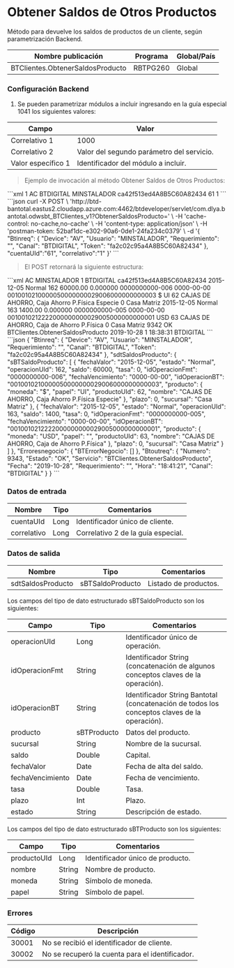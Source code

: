 # Obtener Saldos de Otros Productos 

Método para devuelve los saldos de productos de un cliente, según parametrización Backend. 

Nombre publicación | Programa | Global/País 
--------- | ----------- | ----------- 
BTClientes.ObtenerSaldosProducto | RBTPG260 | Global 

### Configuración Backend 

1) Se pueden parametrizar módulos a incluir ingresando en la guía especial 1041 los siguientes valores: 

Campo | Valor 
--------- | -----------  
Correlativo 1 | 1000 
Correlativo 2 | Valor del segundo parámetro del servicio. 
Valor específico 1 | Identificador del módulo a incluir. 

> Ejemplo de invocación al método Obtener Saldos de Otros Productos: 

<code-group> 
<code-block title="XML" active> 
```xml 
<soapenv:Envelope xmlns:soapenv="http://schemas.xmlsoap.org/soap/envelope/" xmlns:bts="http://uy.com.dlya.bantotal/BTSOA/"> 
   <soapenv:Header/> 
   <soapenv:Body> 
      <bts:BTClientes.ObtenerSaldosProducto> 
         <bts:Btinreq> 
            <bts:Requerimiento>1</bts:Requerimiento> 
            <bts:Device>AC</bts:Device> 
            <bts:Canal>BTDIGITAL</bts:Canal> 
            <bts:Usuario>MINSTALADOR</bts:Usuario> 
            <bts:Token>ca42f513ed4A8B5C60A82434</bts:Token> 
         </bts:Btinreq> 
         <bts:cuentaUId>61</bts:cuentaUId> 
         <bts:correlativo>1</bts:correlativo> 
      </bts:BTClientes.ObtenerSaldosProducto> 
   </soapenv:Body> 
</soapenv:Envelope> 
``` 
</code-block> 

<code-block title="JSON"> 
```json 
curl -X POST \ 
  'http://btd-bantotal.eastus2.cloudapp.azure.com:4462/btdeveloper/servlet/com.dlya.bantotal.odwsbt_BTClientes_v1?ObtenerSaldosProducto=' \ 
  -H 'cache-control: no-cache,no-cache' \ 
  -H 'content-type: application/json' \ 
  -H 'postman-token: 52baf1dc-e302-90a6-0de1-24fa234c0379' \ 
  -d '{ 
    "Btinreq": { 
		"Device": "AV", 
		"Usuario": "MINSTALADOR", 
		"Requerimiento": "", 
		"Canal": "BTDIGITAL", 
		"Token": "fa2c02c95a4A8B5C60A82434" 
    }, 
    "cuentaUId":"61", 
    "correlativo":"1" 
}' 
``` 
</code-block> 
</code-group> 

> El POST retornará la siguiente estructura: 

<code-group> 
<code-block title="XML" active> 
```xml 
<SOAP-ENV:Envelope xmlns:SOAP-ENV="http://schemas.xmlsoap.org/soap/envelope/" xmlns:xsd="http://www.w3.org/2001/XMLSchema" xmlns:SOAP-ENC="http://schemas.xmlsoap.org/soap/encoding/" xmlns:xsi="http://www.w3.org/2001/XMLSchema-instance"> 
   <SOAP-ENV:Body> 
      <BTClientes.ObtenerSaldosProductoResponse xmlns="http://uy.com.dlya.bantotal/BTSOA/"> 
         <Btinreq> 
            <Device>AC</Device> 
            <Usuario>MINSTALADOR</Usuario> 
            <Requerimiento>1</Requerimiento> 
            <Canal>BTDIGITAL</Canal> 
            <Token>ca42f513ed4A8B5C60A82434</Token> 
         </Btinreq> 
         <sdtSaldosProducto> 
            <sBTSaldoProducto> 
               <fechaValor>2015-12-05</fechaValor> 
               <estado>Normal</estado> 
               <operacionUId>162</operacionUId> 
               <saldo>60000.00</saldo> 
               <tasa>0.000000</tasa> 
               <idOperacionFmt>0000000000-006</idOperacionFmt> 
               <fechaVencimiento>0000-00-00</fechaVencimiento> 
               <idOperacionBT>0010010210000050000000029006000000000003</idOperacionBT> 
               <producto> 
                  <moneda>$</moneda> 
                  <papel>UI</papel> 
                  <productoUId>62</productoUId> 
                  <nombre>CAJAS DE AHORRO, Caja Ahorro P.Física Especie</nombre> 
               </producto> 
               <plazo>0</plazo> 
               <sucursal>Casa Matriz</sucursal> 
            </sBTSaldoProducto> 
            <sBTSaldoProducto> 
               <fechaValor>2015-12-05</fechaValor> 
               <estado>Normal</estado> 
               <operacionUId>163</operacionUId> 
               <saldo>1400.00</saldo> 
               <tasa>0.000000</tasa> 
               <idOperacionFmt>0000000000-005</idOperacionFmt> 
               <fechaVencimiento>0000-00-00</fechaVencimiento> 
               <idOperacionBT>0010010212222000000000029005000000000001</idOperacionBT> 
               <producto> 
                  <moneda>USD</moneda> 
                  <papel/> 
                  <productoUId>63</productoUId> 
                  <nombre>CAJAS DE AHORRO, Caja de Ahorro P.Física</nombre> 
               </producto> 
               <plazo>0</plazo> 
               <sucursal>Casa Matriz</sucursal> 
            </sBTSaldoProducto> 
         </sdtSaldosProducto> 
         <Erroresnegocio></Erroresnegocio> 
         <Btoutreq> 
            <Numero>9342</Numero> 
            <Estado>OK</Estado> 
            <Servicio>BTClientes.ObtenerSaldosProducto</Servicio> 
            <Fecha>2019-10-28</Fecha> 
            <Requerimiento>1</Requerimiento> 
            <Hora>18:38:31</Hora> 
            <Canal>BTDIGITAL</Canal> 
         </Btoutreq> 
      </BTClientes.ObtenerSaldosProductoResponse> 
   </SOAP-ENV:Body> 
</SOAP-ENV:Envelope> 
``` 
</code-block> 

<code-block title="JSON"> 
```json 
{ 
    "Btinreq": { 
		"Device": "AV", 
		"Usuario": "MINSTALADOR", 
		"Requerimiento": "", 
		"Canal": "BTDIGITAL", 
		"Token": "fa2c02c95a4A8B5C60A82434" 
    }, 
    "sdtSaldosProducto": { 
        "sBTSaldoProducto": [ 
            { 
                "fechaValor": "2015-12-05", 
                "estado": "Normal", 
                "operacionUId": 162, 
                "saldo": 60000, 
                "tasa": 0, 
                "idOperacionFmt": "0000000000-006", 
                "fechaVencimiento": "0000-00-00", 
                "idOperacionBT": "0010010210000050000000029006000000000003", 
                "producto": { 
                    "moneda": "$", 
                    "papel": "UI", 
                    "productoUId": 62, 
                    "nombre": "CAJAS DE AHORRO, Caja Ahorro P.Física Especie" 
                }, 
                "plazo": 0, 
                "sucursal": "Casa Matriz" 
            }, 
            { 
                "fechaValor": "2015-12-05", 
                "estado": "Normal", 
                "operacionUId": 163, 
                "saldo": 1400, 
                "tasa": 0, 
                "idOperacionFmt": "0000000000-005", 
                "fechaVencimiento": "0000-00-00", 
                "idOperacionBT": "0010010212222000000000029005000000000001", 
                "producto": { 
                    "moneda": "USD", 
                    "papel": "", 
                    "productoUId": 63, 
                    "nombre": "CAJAS DE AHORRO, Caja de Ahorro P.Física" 
                }, 
                "plazo": 0, 
                "sucursal": "Casa Matriz" 
            } 
        ] 
    }, 
    "Erroresnegocio": { 
        "BTErrorNegocio": [] 
    }, 
    "Btoutreq": { 
        "Numero": 9343, 
        "Estado": "OK", 
        "Servicio": "BTClientes.ObtenerSaldosProducto", 
        "Fecha": "2019-10-28", 
        "Requerimiento": "", 
        "Hora": "18:41:21", 
        "Canal": "BTDIGITAL" 
    } 
} 
``` 
</code-block> 
</code-group> 

### Datos de entrada 

Nombre | Tipo | Comentarios 
--------- | ----------- | ----------- 
cuentaUId | Long | Identificador único de cliente. 
correlativo | Long | Correlativo 2 de la guía especial. 

### Datos de salida 

Nombre | Tipo | Comentarios 
--------- | ----------- | ----------- 
sdtSaldosProducto | sBTSaldoProducto | Listado de productos. 

Los campos del tipo de dato estructurado sBTSaldoProducto son los siguientes: 

Campo | Tipo | Comentarios 
--------- | ----------- | ----------- 
operacionUId | Long | Identificador único de operación. 
idOperacionFmt | String | Identificador String (concatenación de algunos conceptos claves de la operación). 
idOperacionBT | String | Identificador String Bantotal (concatenación de todos los conceptos claves de la operación). 
producto | sBTProducto | Datos del producto. 
sucursal | String | Nombre de la sucursal. 
saldo | Double | Capital. 
fechaValor | Date | Fecha de alta del saldo. 
fechaVencimiento | Date | Fecha de vencimiento. 
tasa | Double | Tasa. 
plazo | Int | Plazo. 
estado | String | Descripción de estado. 

Los campos del tipo de dato estructurado sBTProducto son los siguientes: 

Campo | Tipo | Comentarios 
--------- | ----------- | ----------- 
productoUId | Long | Identificador único de producto. 
nombre | String | Nombre de producto. 
moneda | String | Símbolo de moneda. 
papel | String | Símbolo de papel. 

### Errores 

Código | Descripción 
--------- | ----------- 
30001 | No se recibió el identificador de cliente. 
30002 | No se recuperó la cuenta para el identificador. 

 
